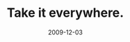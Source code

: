---
layout: base.njk
title : 'Take it everywhere.' 
view_title : 'Take it everywhere.' 
year : '2009' 
date : '2009-12-03' 
img_file : '/drawing/takeiteverywhere.png' 
html_file : 'takeiteverywhere' 
next_html : 'iwanttomakeit.html' 
year_order : '275' 
permalink : "title/{{html_file}}.html"
---